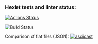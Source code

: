 ### Hexlet tests and linter status:
[![Actions Status](https://github.com/NEK1FEKS/frontend-project-46/workflows/hexlet-check/badge.svg)](https://github.com/NEK1FEKS/frontend-project-46/actions)

[![Build Status](https://github.com/NEK1FEKS/frontend-project-46/actions/workflows/jest-test.yml/badge.svg)](https://github.com/NEK1FEKS/frontend-project-46/actions/workflows/jest-test.yml)

Comparison of flat files (JSON):
[![asciicast](https://asciinema.org/a/591928.svg)](https://asciinema.org/a/591928)
